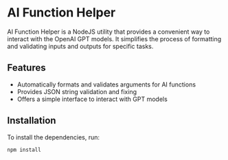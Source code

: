 # AI Function Helper

AI Function Helper is a NodeJS utility that provides a convenient way to interact with the OpenAI GPT models. It simplifies the process of formatting and validating inputs and outputs for specific tasks.

## Features

- Automatically formats and validates arguments for AI functions
- Provides JSON string validation and fixing
- Offers a simple interface to interact with GPT models

## Installation

To install the dependencies, run:

```bash
npm install
